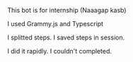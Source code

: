 This bot is for internship (Naaagap kasb)


I used Grammy.js and Typescript

I splitted steps. I saved steps in session.

I did it rapidly. I couldn't completed.
